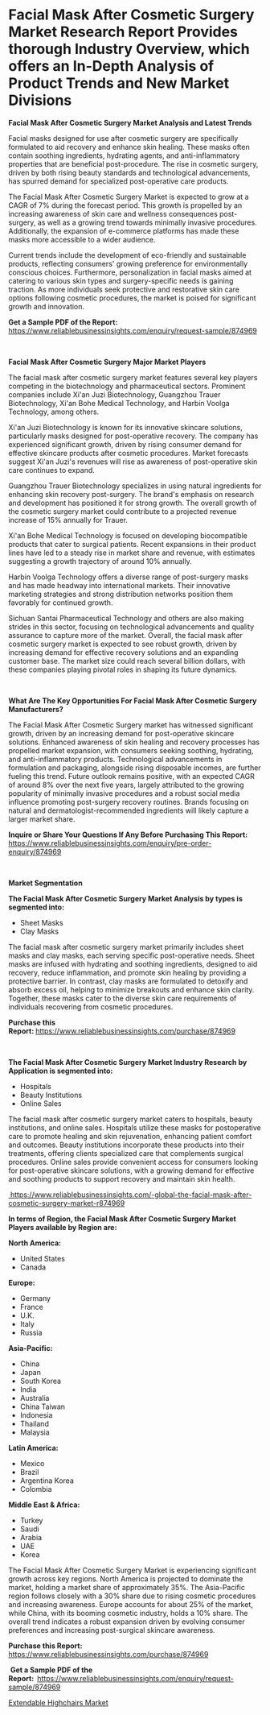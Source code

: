 <p><h1>Facial Mask After Cosmetic Surgery Market Research Report Provides thorough Industry Overview, which offers an In-Depth Analysis of Product Trends and New Market Divisions</h1></p><p><strong>Facial Mask After Cosmetic Surgery Market Analysis and Latest Trends</strong></p>
<p><p>Facial masks designed for use after cosmetic surgery are specifically formulated to aid recovery and enhance skin healing. These masks often contain soothing ingredients, hydrating agents, and anti-inflammatory properties that are beneficial post-procedure. The rise in cosmetic surgery, driven by both rising beauty standards and technological advancements, has spurred demand for specialized post-operative care products.</p><p>The Facial Mask After Cosmetic Surgery Market is expected to grow at a CAGR of 7% during the forecast period. This growth is propelled by an increasing awareness of skin care and wellness consequences post-surgery, as well as a growing trend towards minimally invasive procedures. Additionally, the expansion of e-commerce platforms has made these masks more accessible to a wider audience. </p><p>Current trends include the development of eco-friendly and sustainable products, reflecting consumers' growing preference for environmentally conscious choices. Furthermore, personalization in facial masks aimed at catering to various skin types and surgery-specific needs is gaining traction. As more individuals seek protective and restorative skin care options following cosmetic procedures, the market is poised for significant growth and innovation.</p></p>
<p><strong>Get a Sample PDF of the Report:&nbsp;</strong> <a href="https://www.reliablebusinessinsights.com/enquiry/request-sample/874969?utm_campaign=2099&utm_medium=2&utm_source=Github&utm_content=ia&utm_term=21032025&utm_id=facial-mask-after-cosmetic-surgery">https://www.reliablebusinessinsights.com/enquiry/request-sample/874969</a></p>
<p>&nbsp;</p>
<p><strong>Facial Mask After Cosmetic Surgery Major Market Players</strong></p>
<p><p>The facial mask after cosmetic surgery market features several key players competing in the biotechnology and pharmaceutical sectors. Prominent companies include Xi'an Juzi Biotechnology, Guangzhou Trauer Biotechnology, Xi'an Bohe Medical Technology, and Harbin Voolga Technology, among others.</p><p>Xi'an Juzi Biotechnology is known for its innovative skincare solutions, particularly masks designed for post-operative recovery. The company has experienced significant growth, driven by rising consumer demand for effective skincare products after cosmetic procedures. Market forecasts suggest Xi'an Juzi's revenues will rise as awareness of post-operative skin care continues to expand.</p><p>Guangzhou Trauer Biotechnology specializes in using natural ingredients for enhancing skin recovery post-surgery. The brand's emphasis on research and development has positioned it for strong growth. The overall growth of the cosmetic surgery market could contribute to a projected revenue increase of 15% annually for Trauer.</p><p>Xi'an Bohe Medical Technology is focused on developing biocompatible products that cater to surgical patients. Recent expansions in their product lines have led to a steady rise in market share and revenue, with estimates suggesting a growth trajectory of around 10% annually.</p><p>Harbin Voolga Technology offers a diverse range of post-surgery masks and has made headway into international markets. Their innovative marketing strategies and strong distribution networks position them favorably for continued growth.</p><p>Sichuan Santai Pharmaceutical Technology and others are also making strides in this sector, focusing on technological advancements and quality assurance to capture more of the market. Overall, the facial mask after cosmetic surgery market is expected to see robust growth, driven by increasing demand for effective recovery solutions and an expanding customer base. The market size could reach several billion dollars, with these companies playing pivotal roles in shaping its future dynamics.</p></p>
<p>&nbsp;</p>
<p><strong>What Are The Key Opportunities For Facial Mask After Cosmetic Surgery Manufacturers?</strong></p>
<p><p>The Facial Mask After Cosmetic Surgery market has witnessed significant growth, driven by an increasing demand for post-operative skincare solutions. Enhanced awareness of skin healing and recovery processes has propelled market expansion, with consumers seeking soothing, hydrating, and anti-inflammatory products. Technological advancements in formulation and packaging, alongside rising disposable incomes, are further fueling this trend. Future outlook remains positive, with an expected CAGR of around 8% over the next five years, largely attributed to the growing popularity of minimally invasive procedures and a robust social media influence promoting post-surgery recovery routines. Brands focusing on natural and dermatologist-recommended ingredients will likely capture a larger market share.</p></p>
<p><strong>Inquire or Share Your Questions If Any Before Purchasing This Report:</strong> <a href="https://www.reliablebusinessinsights.com/enquiry/pre-order-enquiry/874969?utm_campaign=2099&utm_medium=2&utm_source=Github&utm_content=ia&utm_term=21032025&utm_id=facial-mask-after-cosmetic-surgery">https://www.reliablebusinessinsights.com/enquiry/pre-order-enquiry/874969</a></p>
<p>&nbsp;</p>
<p><strong>Market Segmentation</strong></p>
<p><strong>The Facial Mask After Cosmetic Surgery Market Analysis by types is segmented into:</strong></p>
<p><ul><li>Sheet Masks</li><li>Clay Masks</li></ul></p>
<p><p>The facial mask after cosmetic surgery market primarily includes sheet masks and clay masks, each serving specific post-operative needs. Sheet masks are infused with hydrating and soothing ingredients, designed to aid recovery, reduce inflammation, and promote skin healing by providing a protective barrier. In contrast, clay masks are formulated to detoxify and absorb excess oil, helping to minimize breakouts and enhance skin clarity. Together, these masks cater to the diverse skin care requirements of individuals recovering from cosmetic procedures.</p></p>
<p><strong>Purchase this Report:&nbsp;</strong><a href="https://www.reliablebusinessinsights.com/purchase/874969?utm_campaign=2099&utm_medium=2&utm_source=Github&utm_content=ia&utm_term=21032025&utm_id=facial-mask-after-cosmetic-surgery">https://www.reliablebusinessinsights.com/purchase/874969</a></p>
<p>&nbsp;</p>
<p><strong>The Facial Mask After Cosmetic Surgery Market Industry Research by Application is segmented into:</strong></p>
<p><ul><li>Hospitals</li><li>Beauty Institutions</li><li>Online Sales</li></ul></p>
<p><p>The facial mask after cosmetic surgery market caters to hospitals, beauty institutions, and online sales. Hospitals utilize these masks for postoperative care to promote healing and skin rejuvenation, enhancing patient comfort and outcomes. Beauty institutions incorporate these products into their treatments, offering clients specialized care that complements surgical procedures. Online sales provide convenient access for consumers looking for post-operative skincare solutions, with a growing demand for effective and soothing products to support recovery and maintain skin health.</p></p>
<p><a href="https://www.reliablebusinessinsights.com/-global-the-facial-mask-after-cosmetic-surgery-market-r874969?utm_campaign=2099&utm_medium=2&utm_source=Github&utm_content=ia&utm_term=21032025&utm_id=facial-mask-after-cosmetic-surgery">&nbsp;https://www.reliablebusinessinsights.com/-global-the-facial-mask-after-cosmetic-surgery-market-r874969</a></p>
<p><strong>In terms of Region, the Facial Mask After Cosmetic Surgery Market Players available by Region are:</strong></p>
<p>
    <p> <strong> North America: </strong>
        <ul>
            <li>United States</li>
            <li>Canada</li>
        </ul>
        </p> 
    <p> <strong> Europe: </strong>
        <ul>
            <li>Germany</li>
            <li>France</li>
            <li>U.K.</li>
            <li>Italy</li>
            <li>Russia</li>
        </ul>
        </p> 
    <p> <strong> Asia-Pacific: </strong>
        <ul>
            <li>China</li>
            <li>Japan</li>
            <li>South Korea</li>
            <li>India</li>
            <li>Australia</li>
            <li>China Taiwan</li>
            <li>Indonesia</li>
            <li>Thailand</li>
            <li>Malaysia</li>
        </ul>
        </p> 
    <p> <strong> Latin America: </strong>
        <ul>
            <li>Mexico</li>
            <li>Brazil</li>
            <li>Argentina Korea</li>
            <li>Colombia</li>
        </ul>
        </p> 
    <p> <strong> Middle East & Africa: </strong>
        <ul>
            <li>Turkey</li>
            <li>Saudi</li>
            <li>Arabia</li>
            <li>UAE</li>
            <li>Korea</li>
        </ul>
    </p>
    </p>
<p><p>The Facial Mask After Cosmetic Surgery Market is experiencing significant growth across key regions. North America is projected to dominate the market, holding a market share of approximately 35%. The Asia-Pacific region follows closely with a 30% share due to rising cosmetic procedures and increasing awareness. Europe accounts for about 25% of the market, while China, with its booming cosmetic industry, holds a 10% share. The overall trend indicates a robust expansion driven by evolving consumer preferences and increasing post-surgical skincare awareness.</p></p>
<p><strong>Purchase this Report: </strong><a href="https://www.reliablebusinessinsights.com/purchase/874969?utm_campaign=2099&utm_medium=2&utm_source=Github&utm_content=ia&utm_term=21032025&utm_id=facial-mask-after-cosmetic-surgery">https://www.reliablebusinessinsights.com/purchase/874969</a></p>
<p>&nbsp;<strong>Get a Sample PDF of the Report:&nbsp;&nbsp;</strong><a href="https://www.reliablebusinessinsights.com/enquiry/request-sample/874969?utm_campaign=2099&utm_medium=2&utm_source=Github&utm_content=ia&utm_term=21032025&utm_id=facial-mask-after-cosmetic-surgery">https://www.reliablebusinessinsights.com/enquiry/request-sample/874969</a></p>
<p><strong></strong></p>
<p><p><a href="https://github.com/NargisHussain432/Market-Research-Report-List-1/blob/main/extendable-highchairs-market.md?utm_campaign=2099&utm_medium=2&utm_source=Github&utm_content=ia&utm_term=21032025&utm_id=facial-mask-after-cosmetic-surgery">Extendable Highchairs Market</a></p></p>